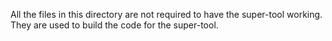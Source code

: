 All the files in this directory are not required to have the super-tool working.
They are used to build the code for the super-tool.